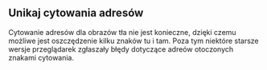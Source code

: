 
## Unikaj cytowania adresów

Cytowanie adresów dla obrazów tła nie jest konieczne, dzięki czemu możliwe jest oszczędzenie kilku znaków tu i tam. Poza tym niektóre starsze wersje przeglądarek zgłaszały błędy dotyczące adreów otoczonych znakami cytowania.
